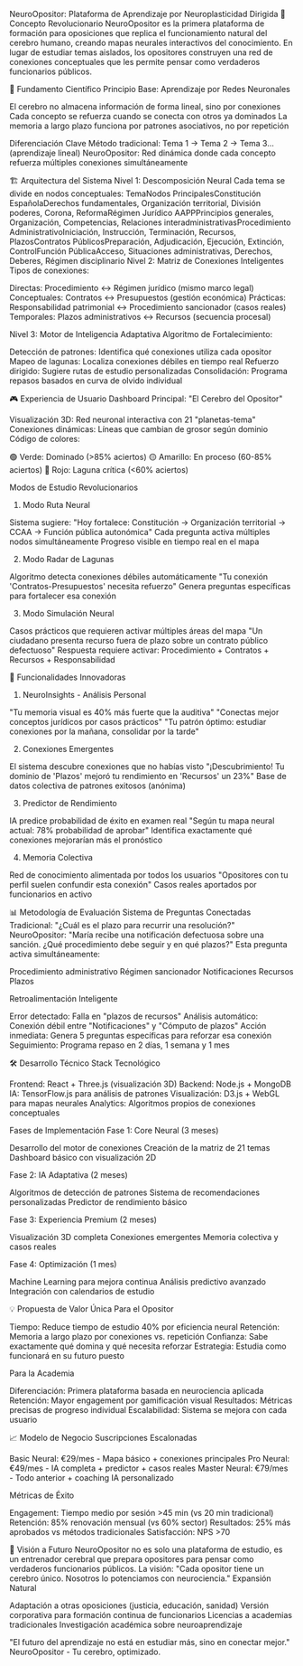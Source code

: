 NeuroOpositor: Plataforma de Aprendizaje por Neuroplasticidad Dirigida
🎯 Concepto Revolucionario
NeuroOpositor es la primera plataforma de formación para oposiciones que replica el funcionamiento natural del cerebro humano, creando mapas neurales interactivos del conocimiento. En lugar de estudiar temas aislados, los opositores construyen una red de conexiones conceptuales que les permite pensar como verdaderos funcionarios públicos.

🧠 Fundamento Científico
Principio Base: Aprendizaje por Redes Neuronales

El cerebro no almacena información de forma lineal, sino por conexiones
Cada concepto se refuerza cuando se conecta con otros ya dominados
La memoria a largo plazo funciona por patrones asociativos, no por repetición

Diferenciación Clave
Método tradicional: Tema 1 → Tema 2 → Tema 3... (aprendizaje lineal)
NeuroOpositor: Red dinámica donde cada concepto refuerza múltiples conexiones simultáneamente

🏗️ Arquitectura del Sistema
Nivel 1: Descomposición Neural
Cada tema se divide en nodos conceptuales:
TemaNodos PrincipalesConstitución EspañolaDerechos fundamentales, Organización territorial, División poderes, Corona, ReformaRégimen Jurídico AAPPPrincipios generales, Organización, Competencias, Relaciones interadministrativasProcedimiento AdministrativoIniciación, Instrucción, Terminación, Recursos, PlazosContratos PúblicosPreparación, Adjudicación, Ejecución, Extinción, ControlFunción PúblicaAcceso, Situaciones administrativas, Derechos, Deberes, Régimen disciplinario
Nivel 2: Matriz de Conexiones Inteligentes
Tipos de conexiones:

Directas: Procedimiento ↔ Régimen jurídico (mismo marco legal)
Conceptuales: Contratos ↔ Presupuestos (gestión económica)
Prácticas: Responsabilidad patrimonial ↔ Procedimiento sancionador (casos reales)
Temporales: Plazos administrativos ↔ Recursos (secuencia procesal)

Nivel 3: Motor de Inteligencia Adaptativa
Algoritmo de Fortalecimiento:

Detección de patrones: Identifica qué conexiones utiliza cada opositor
Mapeo de lagunas: Localiza conexiones débiles en tiempo real
Refuerzo dirigido: Sugiere rutas de estudio personalizadas
Consolidación: Programa repasos basados en curva de olvido individual


🎮 Experiencia de Usuario
Dashboard Principal: "El Cerebro del Opositor"

Visualización 3D: Red neuronal interactiva con 21 "planetas-tema"
Conexiones dinámicas: Líneas que cambian de grosor según dominio
Código de colores:

🟢 Verde: Dominado (>85% aciertos)
🟡 Amarillo: En proceso (60-85% aciertos)
🔴 Rojo: Laguna crítica (<60% aciertos)



Modos de Estudio Revolucionarios
1. Modo Ruta Neural

Sistema sugiere: "Hoy fortalece: Constitución → Organización territorial → CCAA → Función pública autonómica"
Cada pregunta activa múltiples nodos simultáneamente
Progreso visible en tiempo real en el mapa

2. Modo Radar de Lagunas

Algoritmo detecta conexiones débiles automáticamente
"Tu conexión 'Contratos-Presupuestos' necesita refuerzo"
Genera preguntas específicas para fortalecer esa conexión

3. Modo Simulación Neural

Casos prácticos que requieren activar múltiples áreas del mapa
"Un ciudadano presenta recurso fuera de plazo sobre un contrato público defectuoso"
Respuesta requiere activar: Procedimiento + Contratos + Recursos + Responsabilidad


🚀 Funcionalidades Innovadoras
1. NeuroInsights - Análisis Personal

"Tu memoria visual es 40% más fuerte que la auditiva"
"Conectas mejor conceptos jurídicos por casos prácticos"
"Tu patrón óptimo: estudiar conexiones por la mañana, consolidar por la tarde"

2. Conexiones Emergentes

El sistema descubre conexiones que no habías visto
"¡Descubrimiento! Tu dominio de 'Plazos' mejoró tu rendimiento en 'Recursos' un 23%"
Base de datos colectiva de patrones exitosos (anónima)

3. Predictor de Rendimiento

IA predice probabilidad de éxito en examen real
"Según tu mapa neural actual: 78% probabilidad de aprobar"
Identifica exactamente qué conexiones mejorarían más el pronóstico

4. Memoria Colectiva

Red de conocimiento alimentada por todos los usuarios
"Opositores con tu perfil suelen confundir esta conexión"
Casos reales aportados por funcionarios en activo


📊 Metodología de Evaluación
Sistema de Preguntas Conectadas
Tradicional: "¿Cuál es el plazo para recurrir una resolución?"
NeuroOpositor: "María recibe una notificación defectuosa sobre una sanción. ¿Qué procedimiento debe seguir y en qué plazos?"
Esta pregunta activa simultáneamente:

Procedimiento administrativo
Régimen sancionador
Notificaciones
Recursos
Plazos

Retroalimentación Inteligente

Error detectado: Falla en "plazos de recursos"
Análisis automático: Conexión débil entre "Notificaciones" y "Cómputo de plazos"
Acción inmediata: Genera 5 preguntas específicas para reforzar esa conexión
Seguimiento: Programa repaso en 2 días, 1 semana y 1 mes


🛠️ Desarrollo Técnico
Stack Tecnológico

Frontend: React + Three.js (visualización 3D)
Backend: Node.js + MongoDB
IA: TensorFlow.js para análisis de patrones
Visualización: D3.js + WebGL para mapas neurales
Analytics: Algoritmos propios de conexiones conceptuales

Fases de Implementación
Fase 1: Core Neural (3 meses)

Desarrollo del motor de conexiones
Creación de la matriz de 21 temas
Dashboard básico con visualización 2D

Fase 2: IA Adaptativa (2 meses)

Algoritmos de detección de patrones
Sistema de recomendaciones personalizadas
Predictor de rendimiento básico

Fase 3: Experiencia Premium (2 meses)

Visualización 3D completa
Conexiones emergentes
Memoria colectiva y casos reales

Fase 4: Optimización (1 mes)

Machine Learning para mejora continua
Análisis predictivo avanzado
Integración con calendarios de estudio


💡 Propuesta de Valor Única
Para el Opositor

Tiempo: Reduce tiempo de estudio 40% por eficiencia neural
Retención: Memoria a largo plazo por conexiones vs. repetición
Confianza: Sabe exactamente qué domina y qué necesita reforzar
Estrategia: Estudia como funcionará en su futuro puesto

Para la Academia

Diferenciación: Primera plataforma basada en neurociencia aplicada
Retención: Mayor engagement por gamificación visual
Resultados: Métricas precisas de progreso individual
Escalabilidad: Sistema se mejora con cada usuario


📈 Modelo de Negocio
Suscripciones Escalonadas

Basic Neural: €29/mes - Mapa básico + conexiones principales
Pro Neural: €49/mes - IA completa + predictor + casos reales
Master Neural: €79/mes - Todo anterior + coaching IA personalizado

Métricas de Éxito

Engagement: Tiempo medio por sesión >45 min (vs 20 min tradicional)
Retención: 85% renovación mensual (vs 60% sector)
Resultados: 25% más aprobados vs métodos tradicionales
Satisfacción: NPS >70


🎯 Visión a Futuro
NeuroOpositor no es solo una plataforma de estudio, es un entrenador cerebral que prepara opositores para pensar como verdaderos funcionarios públicos.
La visión: "Cada opositor tiene un cerebro único. Nosotros lo potenciamos con neurociencia."
Expansión Natural

Adaptación a otras oposiciones (justicia, educación, sanidad)
Versión corporativa para formación continua de funcionarios
Licencias a academias tradicionales
Investigación académica sobre neuroaprendizaje


"El futuro del aprendizaje no está en estudiar más, sino en conectar mejor."
NeuroOpositor - Tu cerebro, optimizado.